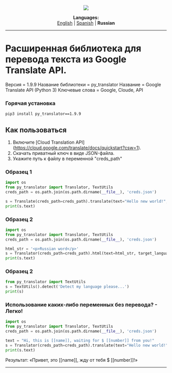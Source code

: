 <p align="center"><img src="https://github.com/markolofsen/py_translator//blob/master/.banners/banner_ru.png?raw=1" /></p>
<p align="center"><b>Languages:</b><br /><a href="https://github.com/markolofsen/py_translator/blob/master/README.md">English</a> | <a href="https://github.com/markolofsen/py_translator/blob/master/README_es.md">Spanish</a> | <b>Russian</b></p>

---

# Расширенная библиотека для перевода текста из Google Translate API.

Версия = 1.9.9
Название библиотеки = py_translator
Название = Google Translate API (Python 3)
Ключевые слова = Google, Cloude, API

### Горячая установка

```sh
pip3 install py_translator==1.9.9
```


## Как пользоваться

1. Включите [Cloud Translation API] (https://cloud.google.com/translate/docs/quickstart?csw=1).
2. Скачать приватный ключ в виде JSON-файла.
3. Укажите путь к файлу в переменной &quot;creds_path&quot;

### Образец 1
```python
import os
from py_translator import Translator, TextUtils
creds_path = os.path.join(os.path.dirname(__file__), 'creds.json')

s = Translate(creds_path=creds_path).translate(text="Hello new world!", target_language='cn')
print(s.text)
```

### Образец 2
```python
import os
from py_translator import Translator, TextUtils
creds_path = os.path.join(os.path.dirname(__file__), 'creds.json')

html_str = '<p>Russian word</p>'
s = Translator(creds_path=creds_path).html(text=html_str, target_language='ru')
print(s.text)
```

### Образец 2
```python
from py_translator import TextUtils
s = TextUtils().detect('Detect my language please...')
print(s)
```



### Использование каких-либо переменных без перевода? - Легко!
```python
import os
from py_translator import Translator, TextUtils
creds_path = os.path.join(os.path.dirname(__file__), 'creds.json')

text = "Hi, this is [[name]], waiting for $ [[number]] from you!"
s = Translator(creds_path=creds_path).translate(text="Hello new world!", target_language='ru')
print(s.text)
```

Результат: «Привет, это [[name]], жду от тебя $ [[number]]!»

---

